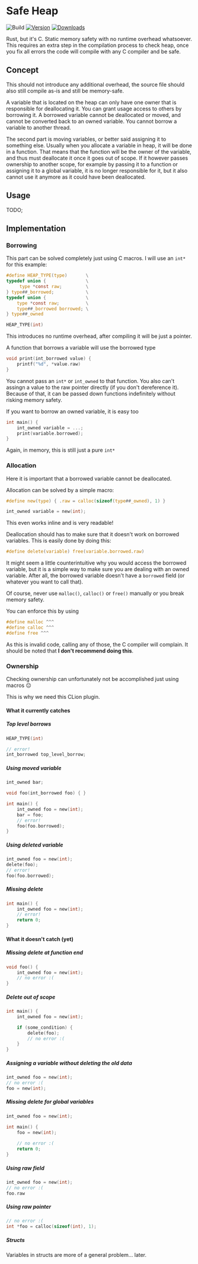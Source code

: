 # Safe Heap

![Build](https://github.com/wulkanat/safe_c/workflows/Build/badge.svg)
[![Version](https://img.shields.io/jetbrains/plugin/v/PLUGIN_ID.svg)](https://plugins.jetbrains.com/plugin/PLUGIN_ID)
[![Downloads](https://img.shields.io/jetbrains/plugin/d/PLUGIN_ID.svg)](https://plugins.jetbrains.com/plugin/PLUGIN_ID)

<!-- Plugin description -->
Rust, but it's C. Static memory safety with no runtime overhead whatsoever.
This requires an extra step in the compilation process to check heap, once
you fix all errors the code will compile with any C compiler and be safe.
<!-- Plugin description end -->

## Concept

This should not introduce any additional overhead, the source file should also
still compile as-is and still be memory-safe.

A variable that is located on the heap can only have one owner that is responsible
for deallocating it. You can grant usage access to others by borrowing it. A
borrowed variable cannot be deallocated or moved, and cannot be converted
back to an owned variable. You cannot borrow a variable to another thread.

The second part is moving variables, or better said assigning it to something else.
Usually when you allocate a variable in heap, it will be done in a function.
That means that the function will be the owner of the variable, and thus must
deallocate it once it goes out of scope. If it however passes ownership to 
another scope, for example by passing it to a function or assigning it to
a global variable, it is no longer responsible for it, but it also cannot use
it anymore as it could have been deallocated.

## Usage

TODO;

## Implementation

### Borrowing

This part can be solved completely just using C macros.
I will use an `int*` for this example:
```c
#define HEAP_TYPE(type)       \
typedef union {               \
     type *const raw;         \
} type##_borrowed;            \
typedef union {               \
    type *const raw;          \
    type##_borrowed borrowed; \
} type##_owned

HEAP_TYPE(int)
```
This introduces no runtime overhead, after compiling it will be just a pointer.

A function that borrows a variable will use the borrowed type
```c
void print(int_borrowed value) {
    printf("%d", *value.raw)
}
```
You cannot pass an `int*` or `int_owned` to that function. You also can't assingn
a value to the raw pointer directly (if you don't dereference it).
Because of that, it can be passed down functions indefinitely without risking
memory safety.

If you want to borrow an owned variable, it is easy too
```c
int main() {
    int_owned variable = ...;
    print(variable.borrowed);    
}
```
Again, in memory, this is still just a pure `int*`

### Allocation

Here it is important that a borrowed variable cannot be deallocated.

Allocation can be solved by a simple macro:
```c
#define new(type) { .raw = calloc(sizeof(type##_owned), 1) }

int_owned variable = new(int);
```
This even works inline and is very readable!

Deallocation should has to make sure that it doesn't work on borrowed variables.
This is easily done by doing this:
```c
#define delete(variable) free(variable.borrowed.raw)
```
It might seem a little counterintuitive why you would access the borrowed
variable, but it is a simple way to make sure you are dealing with
an owned variable. After all, the borrowed variable doesn't have a
`borrowed` field (or whatever you want to call that).

Of course, never use `malloc()`, `calloc()` or `free()` manually or you break
memory safety.

You can enforce this by using
```c
#define malloc ^^^
#define calloc ^^^
#define free ^^^
```
As this is invalid code, calling any of those, the C compiler will complain.
It should be noted that **I don't recommend doing this**.

### Ownership

Checking ownership can unfortunately not be accomplished just using macros 😐

This is why we need this CLion plugin.

#### What it currently catches

##### Top level borrows
```c
HEAP_TYPE(int)

// error!
int_borrowed top_level_borrow;
```
##### Using moved variable
```c
int_owned bar;

void foo(int_borrowed foo) { }

int main() {
    int_owned foo = new(int); 
    bar = foo;
    // error!
    foo(foo.borrowed);
}
```
##### Using deleted variable
```c
int_owned foo = new(int); 
delete(foo);
// error!
foo(foo.borrowed);
```
##### Missing delete
```c
int main() {
    int_owned foo = new(int);
    // error!
    return 0;
}
```
#### What it doesn't catch (yet)
##### Missing delete at function end
```c
void foo() {
    int_owned foo = new(int);
    // no error :(
}
```
##### Delete out of scope
```c
int main() {
    int_owned foo = new(int);

    if (some_condition) {
        delete(foo);
        // no error :(
    }
}
```
##### Assigning a variable without deleting the old data
```c
int_owned foo = new(int);
// no error :(
foo = new(int);
```
##### Missing delete for global variables
```c
int_owned foo = new(int);

int main() {
    foo = new(int);
   
    // no error :(
    return 0;
}
```
##### Using raw field
```c
int_owned foo = new(int);
// no error :(
foo.raw
```
##### Using raw pointer
```c
// no error :(
int *foo = calloc(sizeof(int), 1);
```
##### Structs
Variables in structs are more of a general problem... later.
